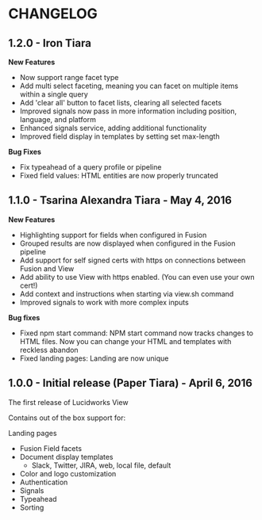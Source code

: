 # CHANGELOG

## 1.2.0 - Iron Tiara
**New Features**
* Now support range facet type
* Add multi select faceting, meaning you can facet on multiple items within a single query
* Add 'clear all' button to facet lists, clearing all selected facets
* Improved signals now pass in more information including position, language, and platform
* Enhanced signals service, adding additional functionality
* Improved field display in templates by setting set max-length

**Bug Fixes**
* Fix typeahead of a query profile or pipeline
* Fixed field values: HTML entities are now properly truncated

## 1.1.0 - Tsarina Alexandra Tiara - May 4, 2016
**New Features**
* Highlighting support for fields when configured in Fusion
* Grouped results are now displayed when configured in the Fusion pipeline
* Add support for self signed certs with https on connections between Fusion and View
* Add ability to use View with https enabled. (You can even use your own cert!)
* Add context and instructions when starting via view.sh command
* Improved signals to work with more complex inputs

**Bug fixes**
* Fixed npm start command:   NPM start command now tracks changes to HTML files. Now you can change your HTML and templates with reckless abandon
* Fixed landing pages: Landing are now unique

## 1.0.0 - Initial release (Paper Tiara) - April 6, 2016

The first release of Lucidworks View

Contains out of the box support for:

Landing pages
- Fusion Field facets
- Document display templates
  - Slack, Twitter, JIRA, web, local file, default
- Color and logo customization
- Authentication
- Signals
- Typeahead
- Sorting
